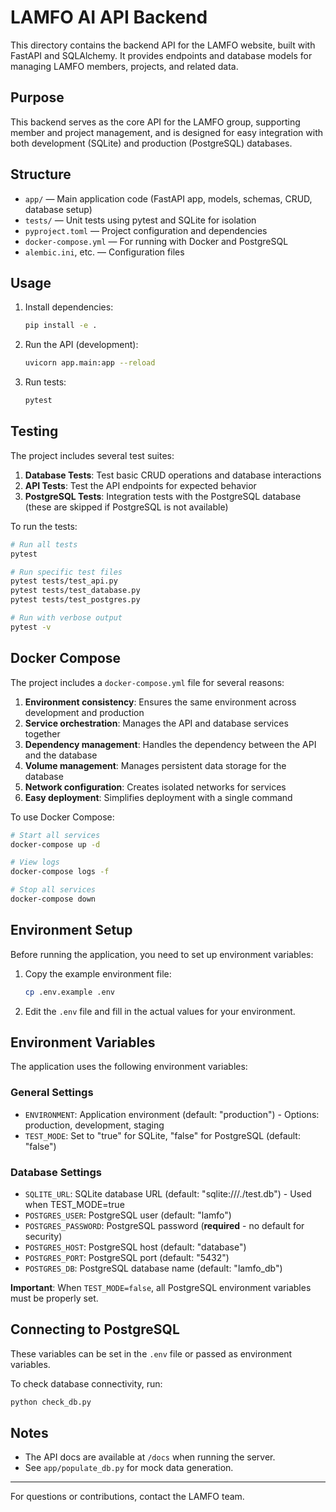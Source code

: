
# LAMFO AI API Backend

This directory contains the backend API for the LAMFO website, built with FastAPI and SQLAlchemy. It provides endpoints and database models for managing LAMFO members, projects, and related data.

## Purpose

This backend serves as the core API for the LAMFO group, supporting member and project management, and is designed for easy integration with both development (SQLite) and production (PostgreSQL) databases.

## Structure

- `app/` — Main application code (FastAPI app, models, schemas, CRUD, database setup)
- `tests/` — Unit tests using pytest and SQLite for isolation
- `pyproject.toml` — Project configuration and dependencies
- `docker-compose.yml` — For running with Docker and PostgreSQL
- `alembic.ini`, etc. — Configuration files

## Usage

1. Install dependencies:

    ```sh
    pip install -e .
    ```

2. Run the API (development):

    ```sh
    uvicorn app.main:app --reload
    ```

3. Run tests:

    ```sh
    pytest
    ```

## Testing

The project includes several test suites:

1. **Database Tests**: Test basic CRUD operations and database interactions
2. **API Tests**: Test the API endpoints for expected behavior 
3. **PostgreSQL Tests**: Integration tests with the PostgreSQL database (these are skipped if PostgreSQL is not available)

To run the tests:

```sh
# Run all tests
pytest

# Run specific test files
pytest tests/test_api.py
pytest tests/test_database.py
pytest tests/test_postgres.py

# Run with verbose output
pytest -v
```

## Docker Compose

The project includes a `docker-compose.yml` file for several reasons:

1. **Environment consistency**: Ensures the same environment across development and production
2. **Service orchestration**: Manages the API and database services together
3. **Dependency management**: Handles the dependency between the API and the database
4. **Volume management**: Manages persistent data storage for the database
5. **Network configuration**: Creates isolated networks for services
6. **Easy deployment**: Simplifies deployment with a single command

To use Docker Compose:

```sh
# Start all services
docker-compose up -d

# View logs
docker-compose logs -f

# Stop all services
docker-compose down
```

## Environment Setup

Before running the application, you need to set up environment variables:

1. Copy the example environment file:

   ```sh
   cp .env.example .env
   ```

2. Edit the `.env` file and fill in the actual values for your environment.

## Environment Variables

The application uses the following environment variables:

### General Settings

- `ENVIRONMENT`: Application environment (default: "production") - Options: production, development, staging
- `TEST_MODE`: Set to "true" for SQLite, "false" for PostgreSQL (default: "false")

### Database Settings

- `SQLITE_URL`: SQLite database URL (default: "sqlite:///./test.db") - Used when TEST_MODE=true
- `POSTGRES_USER`: PostgreSQL user (default: "lamfo")
- `POSTGRES_PASSWORD`: PostgreSQL password (**required** - no default for security)
- `POSTGRES_HOST`: PostgreSQL host (default: "database")
- `POSTGRES_PORT`: PostgreSQL port (default: "5432")
- `POSTGRES_DB`: PostgreSQL database name (default: "lamfo_db")

**Important**: When `TEST_MODE=false`, all PostgreSQL environment variables must be properly set.

## Connecting to PostgreSQL

These variables can be set in the `.env` file or passed as environment variables.

To check database connectivity, run:

```sh
python check_db.py
```

## Notes

- The API docs are available at `/docs` when running the server.
- See `app/populate_db.py` for mock data generation.

---
For questions or contributions, contact the LAMFO team.
